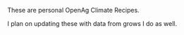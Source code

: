 These are personal OpenAg Climate Recipes.

I plan on updating these with data from grows I do as well. 
